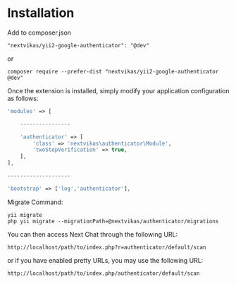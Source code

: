 # Installation
Add to composer.json


```
"nextvikas/yii2-google-authenticator": "@dev"
```
or
```
composer require --prefer-dist "nextvikas/yii2-google-authenticator @dev"
```

Once the extension is installed, simply modify your application configuration as follows:
```php
'modules' => [

    ----------------

    'authenticator' => [
        'class' => 'nextvikas\authenticator\Module',
        'twoStepVerification' => true,
    ],
],

--------------------

'bootstrap' => ['log','authenticator'],


```


Migrate Command: 
```
yii migrate
php yii migrate --migrationPath=@nextvikas/authenticator/migrations
```


You can then access Next Chat through the following URL:
```
http://localhost/path/to/index.php?r=authenticator/default/scan
```
or if you have enabled pretty URLs, you may use the following URL:
```
http://localhost/path/to/index.php/authenticator/default/scan
```

